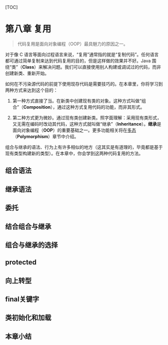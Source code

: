 [TOC]

<!-- Reuse -->
# 第八章 复用


> 代码复用是面向对象编程（OOP）最具魅力的原因之一。

对于像 C 语言等面向过程语言来说，“复用”通常指的就是“复制代码”。任何语言都可通过简单复制来达到代码复用的目的，但是这样做的效果并不好。Java 围绕“类”（**Class**）来解决问题。我们可以直接使用别人构建或调试过的代码，而非创建新类、重新开始。

如何在不污染源代码的前提下使用现存代码是需要技巧的。在本章里，你将学习到两种方式来达到这个目的：

1. 第一种方式直接了当。在新类中创建现有类的对象。这种方式叫做“组合”（**Composition**），通过这种方式复用代码的功能，而非其形式。

2. 第二种方式更为微妙。通过现有类创建新类。照字面理解：采用现有类形式，又无需在编码时改动其代码，这种方式就叫做“继承”（**Inheritance**）。**继承**是面向对象编程（**OOP**）的重要基础之一。更多功能相关将在[多态](./09-Polymorphism.md)（**Polymorphism**）章节中介绍。

组合与继承的语法、行为上有许多相似的地方（这其实是有道理的，毕竟都是基于现有类型构建新的类型）。在本章中，你会学到这两种代码复用的方法。

<!-- Composition Syntax -->
## 组合语法


<!-- Inheritance Syntax -->
## 继承语法


<!-- Delegation -->
## 委托


<!-- Combining Composition and Inheritance -->
## 结合组合与继承


<!-- Choosing Composition vs. Inheritance -->
## 组合与继承的选择


<!-- protected -->
## protected


<!-- Upcasting -->
## 向上转型


<!-- The final Keyword -->
## final关键字


<!-- Initialization and Class Loading -->
## 类初始化和加载


<!-- Summary -->
## 本章小结


<!-- 分页 -->
<div style="page-break-after: always;"></div>

